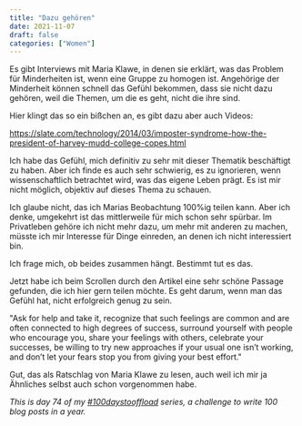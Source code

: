 ```yaml
---
title: "Dazu gehören"
date: 2021-11-07
draft: false
categories: ["Women"]
---
```

Es gibt Interviews mit Maria Klawe, in denen sie erklärt, was das Problem für Minderheiten ist, wenn eine Gruppe zu homogen ist. Angehörige der Minderheit können schnell das Gefühl bekommen, dass sie nicht dazu gehören, weil die Themen, um die es geht, nicht die ihre sind.

Hier klingt das so ein bißchen an, es gibt dazu aber auch Videos:

https://slate.com/technology/2014/03/imposter-syndrome-how-the-president-of-harvey-mudd-college-copes.html

Ich habe das Gefühl, mich definitiv zu sehr mit dieser Thematik beschäftigt zu haben. Aber ich finde es auch sehr schwierig, es zu ignorieren, wenn wissenschaftlich betrachtet wird, was das eigene Leben prägt. Es ist mir nicht möglich, objektiv auf dieses Thema zu schauen.

Ich glaube nicht, das ich Marias Beobachtung 100%ig teilen kann. Aber ich denke, umgekehrt ist das mittlerweile für mich schon sehr spürbar. Im Privatleben gehöre ich nicht mehr dazu, um mehr mit anderen zu machen, müsste ich mir Interesse für Dinge einreden, an denen ich nicht interessiert bin.

Ich frage mich, ob beides zusammen hängt. Bestimmt tut es das.

Jetzt habe ich beim Scrollen durch den Artikel eine sehr schöne Passage gefunden, die ich hier gern teilen möchte. Es geht darum, wenn man das Gefühl hat, nicht erfolgreich genug zu sein.

"Ask for help and take it, recognize that such feelings are common and are often connected to high degrees of success, surround yourself with people who encourage you, share your feelings with others, celebrate your successes, be willing to try new approaches if your usual one isn’t working, and don’t let your fears stop you from giving your best effort."

Gut, das als Ratschlag von Maria Klawe zu lesen, auch weil ich mir ja Ähnliches selbst auch schon vorgenommen habe.

_This is day 74 of my [#100daystooffload](https://100daystooffload.com/) series, a challenge to write 100 blog posts in a year._

